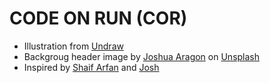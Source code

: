 # CODE ON RUN (COR)
 


- Illustration from [Undraw](https://undraw.co/search)
- Backgroug header image by [Joshua Aragon](https://unsplash.com/@goshua13?utm_source=unsplash&utm_medium=referral&utm_content=creditCopyText) on [Unsplash](https://unsplash.com/?utm_source=unsplash&utm_medium=referral&utm_content=creditCopyText)
- Inspired by [Shaif Arfan](https://github.com/shaifarfan) and [Josh](https://avanier.vercel.app/)

  
